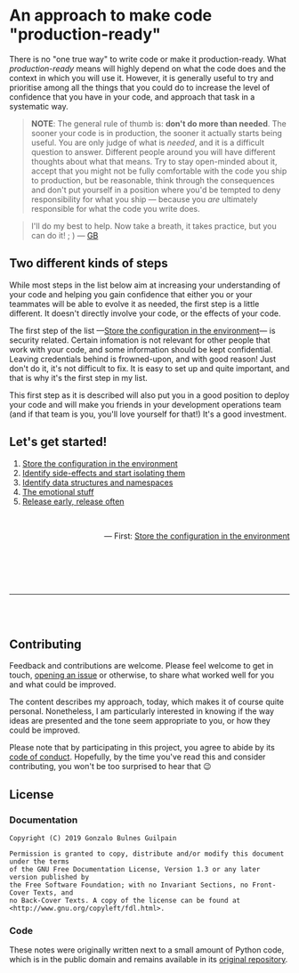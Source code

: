 An approach to make code "production-ready"
===========================================

There is no "one true way" to write code or make it production-ready. What _production-ready_ means will highly depend on what the code does and the context in which you will use it. However, it is generally useful to try and prioritise among all the things that you could do to increase the level of confidence that you have in your code, and approach that task in a systematic way.

> **NOTE**: The general rule of thumb is: **don't do more than needed**. The sooner your code is in production, the sooner it actually starts being useful. You are only judge of what is _needed_, and it is a difficult question to answer. Different people around you will have different thoughts about what that means. Try to stay open-minded about it, accept that you might not be fully comfortable with the code you ship to production, but be reasonable, think through the consequences and don't put yourself in a position where you'd be tempted to deny responsibility for what you ship — because you _are_ ultimately responsible for what the code you write does.

> I'll do my best to help. Now take a breath, it takes practice, but you can do it! ; ) — [GB](https://github.com/gonzalo-bulnes)

Two different kinds of steps
----------------------------

While most steps in the list below aim at increasing your understanding of your code and helping you gain confidence that either you or your teammates will be able to evolve it as needed, the first step is a little different. It doesn't directly involve your code, or the effects of your code.

The first step of the list —[Store the configuration in the environment][config]— is security related. Certain infomation is not relevant for other people that work with your code, and some information should be kept confidential.  Leaving credentials behind is frowned-upon, and with good reason! Just don't do it, it's not difficult to fix. It is easy to set up and quite important, and that is why it's the first step in my list.

This first step as it is described will also put you in a good position to deploy your code and will make you friends in your development operations team (and if that team is you, you'll love yourself for that!) It's a good investment.

Let's get started!
------------------

  [config]: ./store_config_in_the_environment.md
  [side-effects]: ./identify_and_start_isolating_side_effects.md
  [data]: ./identify_data_structures.md
  [emotions]: ./the_emotional_stuff.md
  [release]: ./release_early_release_often.md

1. [Store the configuration in the environment][config]
1. [Identify side-effects and start isolating them][side-effects]
1. [Identify data structures and namespaces][data]
1. [The emotional stuff][emotions]
1. [Release early, release often][release]


<br/>
<p align="right">— First: <a href="./store_config_in_the_environment.md">Store the configuration in the environment</a></p>


<br><br><br><br>

----

<br><br>

Contributing
------------

Feedback and contributions are welcome. Please feel welcome to get in touch, [opening an issue](https://github.com/gonzalo-bulnes/production-ready/issues) or otherwise, to share what worked well for you and what could be improved.

The content describes my approach, today, which makes it of course quite personal. Nonetheless, I am particularly interested in knowing if the way ideas are presented and the tone seem appropriate to you, or how they could be improved.

Please note that by participating in this project, you agree to abide by its [code of conduct]. Hopefully, by the time you've read this and consider contributing, you won't be too surprised to hear that 😉

  [code of conduct]: ./CODE_OF_CONDUCT.md

License
-------

### Documentation

    Copyright (C) 2019 Gonzalo Bulnes Guilpain

    Permission is granted to copy, distribute and/or modify this document under the terms
    of the GNU Free Documentation License, Version 1.3 or any later version published by
    the Free Software Foundation; with no Invariant Sections, no Front-Cover Texts, and
    no Back-Cover Texts. A copy of the license can be found at
    <http://www.gnu.org/copyleft/fdl.html>.

### Code

These notes were originally written next to a small amount of Python code, which is in the public domain and remains available in its [original repository](https://github.com/gonzalo-bulnes/kata-python-web-app).
